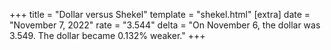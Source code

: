 +++
title = "Dollar versus Shekel"
template = "shekel.html"
[extra]
date = "November  7, 2022"
rate = "3.544"
delta = "On November  6, the dollar was 3.549. The dollar became 0.132% weaker."
+++
